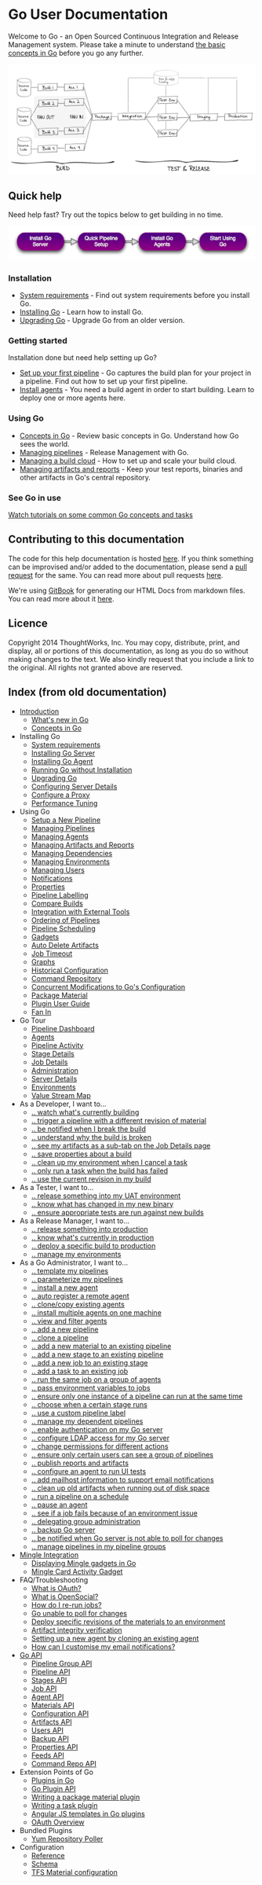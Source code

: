 # Go User Documentation

Welcome to Go - an Open Sourced Continuous Integration and Release Management system. Please take a minute to understand [the basic concepts in Go](introduction/concepts_in_go.md) before you go any further.

![Start using Go](resources/images/home-image1.png)

## Quick help

Need help fast? Try out the topics below to get building in no time.

![Start using Go](resources/images/welcome.png)

### Installation

-   [System requirements](installation/system_requirements.md) - Find out system requirements before you install Go.
-   [Installing Go](installation/installing_go_server.md) - Learn how to install Go.
-   [Upgrading Go](installation/upgrading_go.md) - Upgrade Go from an older version.

### Getting started

Installation done but need help setting up Go?

-   [Set up your first pipeline](configuration/quick_pipeline_setup.md) - Go captures the build plan for your project in a pipeline. Find out how to set up your first pipeline.
-   [Install agents](installation/installing_go_agent.md) - You need a build agent in order to start building. Learn to deploy one or more agents here.

### Using Go

-   [Concepts in Go](introduction/concepts_in_go.md) - Review basic concepts in Go. Understand how Go sees the world.
-   [Managing pipelines](configuration/managing_pipelines.md) - Release Management with Go.
-   [Managing a build cloud](configuration/managing_a_build_cloud.md) - How to set up and scale your build cloud.
-   [Managing artifacts and reports](configuration/managing_artifacts_and_reports.md) - Keep your test reports, binaries and other artifacts in Go's central repository.

### See Go in use

[Watch tutorials on some common Go concepts and tasks](http://www.thoughtworks.com/products/go-continuous-delivery/resources)

## Contributing to this documentation

The code for this help documentation is hosted [here](https://github.com/gocd/documentation/tree/master/user). If you think something can be improvised and/or added to the documentation, please send a [pull request](https://help.github.com/articles/creating-a-pull-request/) for the same. You can read more about pull requests [here](https://help.github.com/articles/using-pull-requests/).

We're using [GitBook](https://github.com/GitbookIO/gitbook) for generating our HTML Docs from markdown files. You can read more about it [here](https://github.com/gocd/documentation/blob/master/user/generateGitbook.md#steps-to-generate-gitbook).

## Licence

Copyright 2014 ThoughtWorks, Inc. You may copy, distribute, print, and display, all or portions of this documentation, as long as you do so without making changes to the text. We also kindly request that you include a link to the original. All rights not granted above are reserved.

## Index (from old documentation)

* [Introduction](index.md)
    * [What's new in Go](release_history/whats_new_in_go.md)
    * [Concepts in Go](introduction/concepts_in_go.md)
* Installing Go
    * [System requirements](installation/system_requirements.md)
    * [Installing Go Server](installation/installing_go_server.md)
    * [Installing Go Agent](installation/installing_go_agent.md)
    * [Running Go without Installation](installation/run_go_without_install.md)
    * [Upgrading Go](installation/upgrading_go.md)
    * [Configuring Server Details](installation/configuring_server_details.md)
    * [Configure a Proxy](installation/configure_proxy.md)
    * [Performance Tuning](installation/performance_tuning.md)
* Using Go
    * [Setup a New Pipeline](configuration/quick_pipeline_setup.md)
    * [Managing Pipelines](configuration/managing_pipelines.md)
    * [Managing Agents](advanced_usage/managing_a_build_cloud.md)
    * [Managing Artifacts and Reports](configuration/managing_artifacts_and_reports.md)
    * [Managing Dependencies](configuration/managing_dependencies.md)
    * [Managing Environments](configuration/managing_environments.md)
    * [Managing Users](configuration/managing_users.md)
    * [Notifications](configuration/dev_notifications.md)
    * [Properties](advanced_usage/properties.md)
    * [Pipeline Labelling](configuration/build_labelling.md)
    * [Compare Builds](advanced_usage/compare_pipelines.md)
    * [Integration with External Tools](integration/go_integration.md)
    * [Ordering of Pipelines](faq/ordering_of_pipelines.md)
    * [Pipeline Scheduling](configuration/pipeline_scheduling.md)
    * [Gadgets](integration/gadgets.md)
    * [Auto Delete Artifacts](configuration/delete_artifacts.md)
    * [Job Timeout](configuration/job_timeout.md)
    * [Graphs](advanced_usage/stage_duration_chart.md)
    * [Historical Configuration](faq/stage_old_config.md)
    * [Command Repository](advanced_usage/command_repository.md)
    * [Concurrent Modifications to Go's Configuration](faq/concurrent_config_modifications.md)
    * [Package Material](configuration/package_material.md)
    * [Plugin User Guide](extension_points/plugin_user_guide.md)
    * [Fan In](advanced_usage/fan_in.md)
* Go Tour
    * [Pipeline Dashboard](navigation/pipelines_dashboard_page.md)
    * [Agents](navigation/agents_page.md)
    * [Pipeline Activity](navigation/pipeline_activity_page.md)
    * [Stage Details](navigation/stage_details_page.md)
    * [Job Details](navigation/job_details_page.md)
    * [Administration](navigation/administration_page.md)
    * [Server Details](navigation/server_details_page.md)
    * [Environments](navigation/environments_page.md)
    * [Value Stream Map](navigation/value_stream_map.md)
* As a Developer, I want to...
    * [.. watch what's currently building](navigation/pipelines_dashboard_page.md)
    * [.. trigger a pipeline with a different revision of material](advanced_usage/trigger_with_options.md)
    * [.. be notified when I break the build](configuration/dev_notifications.md)
    * [.. understand why the build is broken](faq/dev_understand_why_build_broken.md)
    * [.. see my artifacts as a sub-tab on the Job Details page](faq/dev_see_artifact_as_tab.md)
    * [.. save properties about a build](faq/dev_save_properties.md)
    * [.. clean up my environment when I cancel a task](advanced_usage/dev_clean_up_when_cancel.md)
    * [.. only run a task when the build has failed](advanced_usage/dev_conditional_task_execution.md)
    * [.. use the current revision in my build](faq/dev_use_current_revision_in_build.md)
* As a Tester, I want to...
    * [.. release something into my UAT environment](faq/rm_deploy_to_environment.md)
    * [.. know what has changed in my new binary](faq/tester_what_has_changed.md)
    * [.. ensure appropriate tests are run against new builds](faq/dependency_management.md)
* As a Release Manager, I want to...
    * [.. release something into production](faq/rm_deploy_to_environment.md)
    * [.. know what's currently in production](faq/rm_what_is_deployed.md)
    * [.. deploy a specific build to production](faq/deploy_a_specific_build_to_an_environment.md)
    * [.. manage my environments](configuration/managing_environments.md)
* As a Go Administrator, I want to...
    * [.. template my pipelines](configuration/pipeline_templates.md)
    * [.. parameterize my pipelines](configuration/admin_use_parameters_in_configuration.md)
    * [.. install a new agent](installation/installing_go_agent.md)
    * [.. auto register a remote agent](advanced_usage/agent_auto_register.md)
    * [.. clone/copy existing agents](faq/agent_guid_issue.md)
    * [.. install multiple agents on one machine](advanced_usage/admin_install_multiple_agents.md)
    * [.. view and filter agents](navigation/agents_page.md)
    * [.. add a new pipeline](configuration/quick_pipeline_setup.md)
    * [.. clone a pipeline](configuration/admin_clone_pipeline.md)
    * [.. add a new material to an existing pipeline](configuration/admin_add_material.md)
    * [.. add a new stage to an existing pipeline](configuration/admin_add_stage.md)
    * [.. add a new job to an existing stage](configuration/admin_add_job.md)
    * [.. add a task to an existing job](configuration/admin_add_task.md)
    * [.. run the same job on a group of agents](advanced_usage/admin_run_on_all_agents.md)
    * [.. pass environment variables to jobs](faq/dev_use_current_revision_in_build.md)
    * [.. ensure only one instance of a pipeline can run at the same time](configuration/admin_lock_pipelines.md)
    * [.. choose when a certain stage runs](configuration/dev_choose_when_stage_runs.md)
    * [.. use a custom pipeline label](configuration/admin_use_custom_pipeline_label.md)
    * [.. manage my dependent pipelines](configuration/managing_dependencies.md)
    * [.. enable authentication on my Go server](configuration/dev_authentication.md)
    * [.. configure LDAP access for my Go server](configuration/dev_authentication.md)
    * [.. change permissions for different actions](configuration/dev_authorization.md)
    * [.. ensure only certain users can see a group of pipelines](configuration/dev_authorization.md)
    * [.. publish reports and artifacts](configuration/dev_upload_test_report.md)
    * [.. configure an agent to run UI tests](configuration/ui_testing.md)
    * [.. add mailhost information to support email notifications](configuration/admin_mailhost_info.md)
    * [.. clean up old artifacts when running out of disk space](faq/admin_out_of_disk_space.md)
    * [.. run a pipeline on a schedule](configuration/admin_timer.md)
    * [.. pause an agent](configuration/managing_a_build_cloud.md)
    * [.. see if a job fails because of an environment issue](navigation/agent_details.md)
    * [.. delegating group administration](configuration/delegating_group_administration.md)
    * [.. backup Go server](advanced_usage/one_click_backup.md)
    * [.. be notified when Go server is not able to poll for changes](faq/material_update_hung.md)
    * [.. manage pipelines in my pipeline groups](configuration/pipeline_group_admin_config.md)
* [Mingle Integration](integration/mingle_integration.md)
    * [Displaying Mingle gadgets in Go](integration/mingle_in_go.md)
    * [Mingle Card Activity Gadget](integration/mingle_card_activity_gadget.md)
* FAQ/Troubleshooting
    * [What is OAuth?](faq/what_is_oauth.md)
    * [What is OpenSocial?](faq/what_is_opensocial.md)
    * [How do I re-run jobs?](faq/job_rerun.md)
    * [Go unable to poll for changes](faq/material_update_hung.md)
    * [Deploy specific revisions of the materials to an environment](faq/deploy_a_specific_build_to_an_environment.md)
    * [Artifact integrity verification](faq/artifact_integrity.md)
    * [Setting up a new agent by cloning an existing agent](faq/agent_guid_issue.md)
    * [How can I customise my email notifications?](faq/notifications_page.md)
* [Go API](api/go_api.md)
    * [Pipeline Group API](api/pipeline_group_api.md)
    * [Pipeline API](api/pipeline_api.md)
    * [Stages API](api/stages_api.md)
    * [Job API](api/job_api.md)
    * [Agent API](api/agent_api.md)
    * [Materials API](api/materials_api.md)
    * [Configuration API](api/configuration_api.md)
    * [Artifacts API](api/artifacts_api.md)
    * [Users API](api/users_api.md)
    * [Backup API](api/backup_api.md)
    * [Properties API](api/properties_api.md)
    * [Feeds API](api/feeds_api.md)
    * [Command Repo API](api/command_repo_api.md)
* Extension Points of Go
    * [Plugins in Go](extension_points/go_plugins_basics.md)
    * [Go Plugin API](resources/javadoc/index.html)
    * [Writing a package material plugin](extension_points/writing_go_package_material_plugin.md)
    * [Writing a task plugin](extension_points/writing_go_task_plugins.md)
    * [Angular JS templates in Go plugins](extension_points/angular-js-templates-in-go-plugins.md)
    * [OAuth Overview](faq/oauth_overview.md)
* Bundled Plugins
    * [Yum Repository Poller](extension_points/yum_repository_poller.md)
* Configuration
    * [Reference](configuration/configuration_reference.md)
    * [Schema](configuration/schema.md)
    * [TFS Material configuration](configuration/tfs_config.md)
